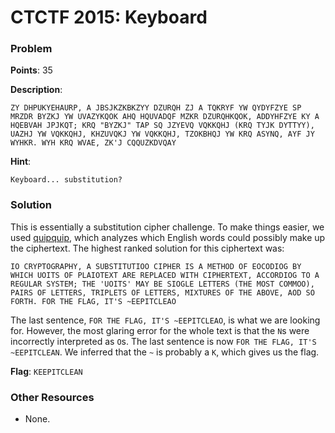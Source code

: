 # CTCTF 2015: Keyboard

### Problem

**Points**: 35

**Description**: 

```
ZY DHPUKYEHAURP, A JBSJKZKBKZYY DZURQH ZJ A TQKRYF YW QYDYFZYE SP MRZDR BYZKJ YW UVAZYKQOK AHQ HQUVADQF MZKR DZURQHKQOK, ADDYHFZYE KY A HQEBVAH JPJKQT; KRQ "BYZKJ" TAP SQ JZYEVQ VQKKQHJ (KRQ TYJK DYTTYY), UAZHJ YW VQKKQHJ, KHZUVQKJ YW VQKKQHJ, TZOKBHQJ YW KRQ ASYNQ, AYF JY WYHKR. WYH KRQ WVAE, ZK'J CQQUZKDVQAY
```

**Hint**: 

```
Keyboard... substitution?
```

### Solution

This is essentially a substitution cipher challenge. To make things easier, we used [quipquip](http://quipqiup.com/), which analyzes which English words could possibly make up the ciphertext. The highest ranked solution for this ciphertext was: 

```
IO CRYPTOGRAPHY, A SUBSTITUTIOO CIPHER IS A METHOD OF EOCODIOG BY WHICH UOITS OF PLAIOTEXT ARE REPLACED WITH CIPHERTEXT, ACCORDIOG TO A REGULAR SYSTEM; THE 'UOITS' MAY BE SIOGLE LETTERS (THE MOST COMMOO), PAIRS OF LETTERS, TRIPLETS OF LETTERS, MIXTURES OF THE ABOVE, AOD SO FORTH. FOR THE FLAG, IT'S ~EEPITCLEAO
```

The last sentence, `FOR THE FLAG, IT'S ~EEPITCLEAO`, is what we are looking for. However, the most glaring error for the whole text is that the `N`s were incorrectly interpreted as `O`s. The last sentence is now `FOR THE FLAG, IT'S ~EEPITCLEAN`. We inferred that the `~` is probably a `K`, which gives us the flag.

**Flag**: `KEEPITCLEAN`

### Other Resources

* None.
